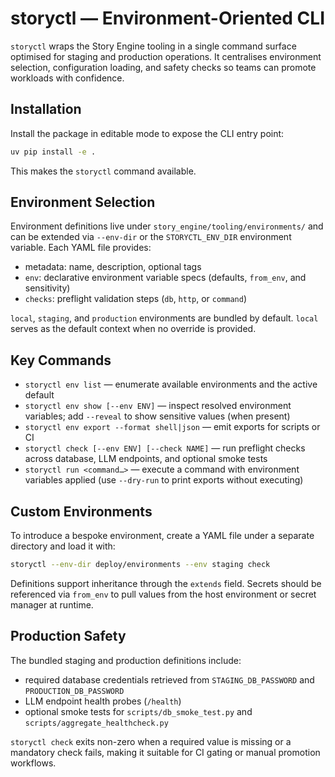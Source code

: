 # storyctl — Environment-Oriented CLI

`storyctl` wraps the Story Engine tooling in a single command surface optimised for
staging and production operations. It centralises environment selection,
configuration loading, and safety checks so teams can promote workloads with
confidence.

## Installation

Install the package in editable mode to expose the CLI entry point:

```bash
uv pip install -e .
```

This makes the `storyctl` command available.

## Environment Selection

Environment definitions live under `story_engine/tooling/environments/` and can
be extended via `--env-dir` or the `STORYCTL_ENV_DIR` environment variable.
Each YAML file provides:

- metadata: name, description, optional tags
- `env`: declarative environment variable specs (defaults, `from_env`, and
  sensitivity)
- `checks`: preflight validation steps (`db`, `http`, or `command`)

`local`, `staging`, and `production` environments are bundled by default. `local`
serves as the default context when no override is provided.

## Key Commands

- `storyctl env list` — enumerate available environments and the active default
- `storyctl env show [--env ENV]` — inspect resolved environment variables;
  add `--reveal` to show sensitive values (when present)
- `storyctl env export --format shell|json` — emit exports for scripts or CI
- `storyctl check [--env ENV] [--check NAME]` — run preflight checks across
  database, LLM endpoints, and optional smoke tests
- `storyctl run <command…>` — execute a command with environment variables
  applied (use `--dry-run` to print exports without executing)

## Custom Environments

To introduce a bespoke environment, create a YAML file under a separate
directory and load it with:

```bash
storyctl --env-dir deploy/environments --env staging check
```

Definitions support inheritance through the `extends` field. Secrets should be
referenced via `from_env` to pull values from the host environment or secret
manager at runtime.

## Production Safety

The bundled staging and production definitions include:

- required database credentials retrieved from `STAGING_DB_PASSWORD` and
  `PRODUCTION_DB_PASSWORD`
- LLM endpoint health probes (`/health`)
- optional smoke tests for `scripts/db_smoke_test.py` and
  `scripts/aggregate_healthcheck.py`

`storyctl check` exits non-zero when a required value is missing or a mandatory
check fails, making it suitable for CI gating or manual promotion workflows.
